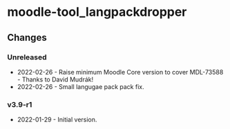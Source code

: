 moodle-tool_langpackdropper
===========================

Changes
-------
### Unreleased

* 2022-02-26 - Raise minimum Moodle Core version to cover MDL-73588 - Thanks to David Mudrák!
* 2022-02-26 - Small langugae pack pack fix.

### v3.9-r1

* 2022-01-29 - Initial version.
